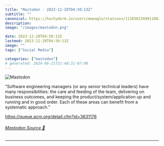 ```yaml
---
title: "Mastodon - 2023-12-28T04:50:13Z"
subtitle: ""
canonical: https://hachyderm.io/users/mweagle/statuses/111656239991108333
description:
image: "/images/mastodon.png"

date: 2023-12-28T04:50:13Z
lastmod: 2023-12-28T04:50:13Z
image: ""
tags: ["Social Media"]

categories: ["mastodon"]
# generated: 2024-06-21T21:40:31-07:00
---
```

![Mastodon](/images/mastodon.png)

<p>“Software engineering managers (or any senior technical leaders) have many responsibilities: the care and feeding of the team, delivering on business outcomes, and keeping the product/system/application up and running and in good order. Each of these areas can benefit from a systematic approach.”</p><p><a href="https://queue.acm.org/detail.cfm?id=3631176" target="_blank" rel="nofollow noopener noreferrer" translate="no"><span class="invisible">https://</span><span class="ellipsis">queue.acm.org/detail.cfm?id=36</span><span class="invisible">31176</span></a></p>


###### [Mastodon Source 🐘](https://hachyderm.io/@mweagle/111656239991108333)

___
